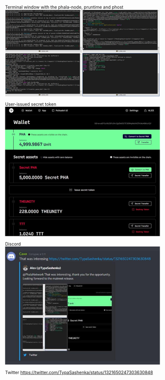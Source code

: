 Terminal window with the phala-node, pruntime and phost
![Terminal window](https://github.com/TheUnity/Polkadot_Hello_World/blob/main/Build%20And%20Run%20A%20Local%20Phala%20Network/terminal.jpg)

User-issued secret token
![token](https://github.com/TheUnity/Polkadot_Hello_World/blob/main/Build%20And%20Run%20A%20Local%20Phala%20Network/token.jpg)

Discord
![discord](https://github.com/TheUnity/Polkadot_Hello_World/blob/main/Build%20And%20Run%20A%20Local%20Phala%20Network/discord.jpg)

Twitter
https://twitter.com/TypaSashenka/status/1321650247303630848